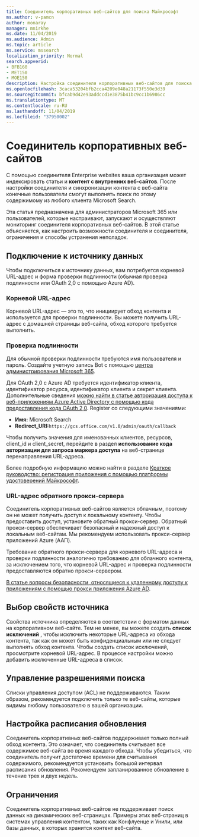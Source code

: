 ```yaml
---
title: Соединитель корпоративных веб-сайтов для поиска Майкрософт
ms.author: v-pamcn
author: monaray
manager: mnirkhe
ms.date: 11/04/2019
ms.audience: Admin
ms.topic: article
ms.service: mssearch
localization_priority: Normal
search.appverid:
- BFB160
- MET150
- MOE150
description: Настройка соединителя корпоративных веб-сайтов для поиска Microsoft Search
ms.openlocfilehash: 3caca53204bfb2cca4209e048a21173f550e3d39
ms.sourcegitcommit: bfcab9d42e93addccd1e3875b41bc9cc1b6986cc
ms.translationtype: MT
ms.contentlocale: ru-RU
ms.lasthandoff: 11/04/2019
ms.locfileid: "37950002"
---
```

# <a name="enterprise-websites-connector"></a>Соединитель корпоративных веб-сайтов

С помощью соединителя Enterprise websites ваша организация может индексировать статьи и **контент с внутренних веб-сайтов**. После настройки соединителя и синхронизации контента с веб-сайта конечные пользователи смогут выполнять поиск по этому содержимому из любого клиента Microsoft Search.

Эта статья предназначена для администраторов Microsoft 365 или пользователей, которые настраивают, запускают и осуществляют мониторинг соединителя корпоративных веб-сайтов. В этой статье объясняется, как настроить возможности соединителя и соединителя, ограничения и способы устранения неполадок.  

## <a name="connect-to-a-data-source"></a>Подключение к источнику данных 
Чтобы подключиться к источнику данных, вам потребуется корневой URL-адрес и форма проверки подлинности (обычная проверка подлинности или OAuth 2,0 с помощью Azure AD).

### <a name="root-url"></a>Корневой URL-адрес
Корневой URL-адрес — это то, что инициирует обход контента и используется для проверки подлинности. Вы можете получить URL-адрес с домашней страницы веб-сайта, обход которого требуется выполнить.

### <a name="authentication"></a>Проверка подлинности 
Для обычной проверки подлинности требуются имя пользователя и пароль. Создайте учетную запись Bot с помощью [центра администрирования Microsoft 365](https://admin.microsoft.com).

Для OAuth 2,0 с Azure AD требуется идентификатор клиента, идентификатор ресурса, идентификатор клиента и секрет клиента.
Дополнительные сведения [можно найти в статье авторизация доступа к веб-приложениям Azure Active Directory с помощью кода предоставления кода OAuth 2,0](https://docs.microsoft.com/azure/active-directory/develop/v1-protocols-oauth-code). Register со следующими значениями:
* **Имя:** Microsoft Search
* **Redirect_URI:**`https://gcs.office.com/v1.0/admin/oauth/callback`

Чтобы получить значения для именованных клиентов, ресурсов, client_id и client_secret, перейдите в раздел **использование кода авторизации для запроса маркера доступа** на веб-странице перенаправления URL-адреса.

Более подробную информацию можно найти в разделе [Краткое руководство: регистрация приложения с помощью платформы удостоверений Майкрософт](https://docs.microsoft.com/azure/active-directory/develop/quickstart-register-app).

### <a name="reverse-proxy-url"></a>URL-адрес обратного прокси-сервера 
Соединитель корпоративных веб-сайтов является облачным, поэтому он не может получить доступ к локальному контенту. Чтобы предоставить доступ, установите обратный прокси-сервер. Обратный прокси-сервер обеспечивает безопасный и надежный доступ к локальным веб-сайтам. Мы рекомендуем использовать прокси-сервер приложений Azure (ААП).

Требование обратного прокси-сервера для корневого URL-адреса и проверки подлинности аналогично требованию для облачного контента, за исключением того, что корневой URL-адрес и проверка подлинности предоставляются обратно прокси-сервером.

[В статье вопросы безопасности, относящиеся к удаленному доступу к приложениям с помощью прокси приложения Azure AD](https://docs.microsoft.com/azure/active-directory/manage-apps/application-proxy-security).

## <a name="select-the-source-properties"></a>Выбор свойств источника 
Свойства источника определяются в соответствии с форматом данных на корпоративном веб-сайте. Тем не менее, вы можете создать **список исключений** , чтобы исключить некоторые URL-адреса из обхода контента, так как он может быть конфиденциальным или не следует выполнять обход контента. Чтобы создать список исключений, просмотрите корневой URL-адрес. В процессе настройки можно добавить исключенные URL-адреса в список.

## <a name="manage-search-permissions"></a>Управление разрешениями поиска 
Списки управления доступом (ACL) не поддерживаются. Таким образом, рекомендуется подключить только те веб-сайты, которые видимы любому пользователю в вашей организации.

## <a name="set-the-refresh-schedule"></a>Настройка расписания обновления
Соединитель корпоративных веб-сайтов поддерживает только полный обход контента. Это означает, что соединитель считывает все содержимое веб-сайта во время каждого обхода. Чтобы убедиться, что соединитель получит достаточно времени для считывания содержимого, рекомендуется установить большой интервал расписания обновления. Рекомендуем запланированное обновление в течение трех и двух недель.

## <a name="limitations"></a>Ограничения 
Соединитель корпоративных веб-сайтов не поддерживает поиск данных на динамических веб-страницах. Примеры этих веб-страниц в системах управления контентом, таких как Конфлуенце и Унили, или базы данных, в которых хранится контент веб-сайта.